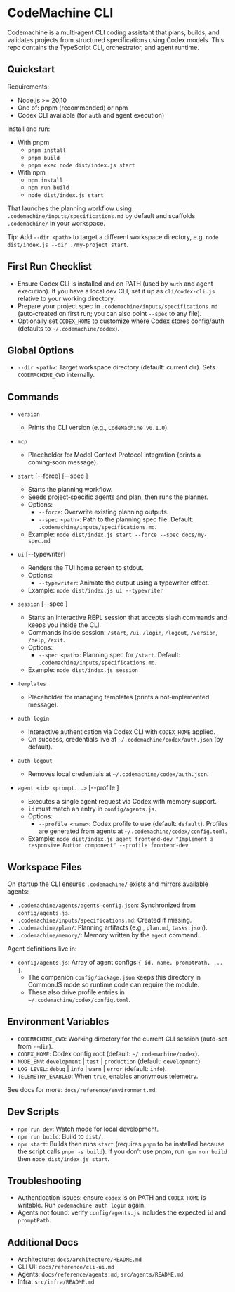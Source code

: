 # CodeMachine CLI

Codemachine is a multi‑agent CLI coding assistant that plans, builds, and validates projects from structured specifications using Codex models. This repo contains the TypeScript CLI, orchestrator, and agent runtime.

## Quickstart

Requirements:
- Node.js >= 20.10
- One of: pnpm (recommended) or npm
- Codex CLI available (for `auth` and agent execution)

Install and run:
- With pnpm
  - `pnpm install`
  - `pnpm build`
  - `pnpm exec node dist/index.js start`
- With npm
  - `npm install`
  - `npm run build`
  - `node dist/index.js start`

That launches the planning workflow using `.codemachine/inputs/specifications.md` by default and scaffolds `.codemachine/` in your workspace.

Tip: Add `--dir <path>` to target a different workspace directory, e.g. `node dist/index.js --dir ./my-project start`.

## First Run Checklist
- Ensure Codex CLI is installed and on PATH (used by `auth` and agent execution). If you have a local dev CLI, set it up as `cli/codex-cli.js` relative to your working directory.
- Prepare your project spec in `.codemachine/inputs/specifications.md` (auto‑created on first run; you can also point `--spec` to any file).
- Optionally set `CODEX_HOME` to customize where Codex stores config/auth (defaults to `~/.codemachine/codex`).

## Global Options
- `--dir <path>`: Target workspace directory (default: current dir). Sets `CODEMACHINE_CWD` internally.

## Commands

- `version`
  - Prints the CLI version (e.g., `CodeMachine v0.1.0`).

- `mcp`
  - Placeholder for Model Context Protocol integration (prints a coming‑soon message).

- `start` [--force] [--spec <path>]
  - Starts the planning workflow.
  - Seeds project‑specific agents and plan, then runs the planner.
  - Options:
    - `--force`: Overwrite existing planning outputs.
    - `--spec <path>`: Path to the planning spec file. Default: `.codemachine/inputs/specifications.md`.
  - Example: `node dist/index.js start --force --spec docs/my-spec.md`

- `ui` [--typewriter]
  - Renders the TUI home screen to stdout.
  - Options:
    - `--typewriter`: Animate the output using a typewriter effect.
  - Example: `node dist/index.js ui --typewriter`

- `session` [--spec <path>]
  - Starts an interactive REPL session that accepts slash commands and keeps you inside the CLI.
  - Commands inside session: `/start`, `/ui`, `/login`, `/logout`, `/version`, `/help`, `/exit`.
  - Options:
    - `--spec <path>`: Planning spec for `/start`. Default: `.codemachine/inputs/specifications.md`.
  - Example: `node dist/index.js session`

- `templates`
  - Placeholder for managing templates (prints a not‑implemented message).

- `auth login`
  - Interactive authentication via Codex CLI with `CODEX_HOME` applied.
  - On success, credentials live at `~/.codemachine/codex/auth.json` (by default).

- `auth logout`
  - Removes local credentials at `~/.codemachine/codex/auth.json`.

- `agent <id> <prompt...>` [--profile <name>]
  - Executes a single agent request via Codex with memory support.
  - `id` must match an entry in `config/agents.js`.
  - Options:
    - `--profile <name>`: Codex profile to use (default: `default`). Profiles are generated from agents at `~/.codemachine/codex/config.toml`.
  - Example: `node dist/index.js agent frontend-dev "Implement a responsive Button component" --profile frontend-dev`

## Workspace Files
On startup the CLI ensures `.codemachine/` exists and mirrors available agents:
- `.codemachine/agents/agents-config.json`: Synchronized from `config/agents.js`.
- `.codemachine/inputs/specifications.md`: Created if missing.
- `.codemachine/plan/`: Planning artifacts (e.g., `plan.md`, `tasks.json`).
- `.codemachine/memory/`: Memory written by the `agent` command.

Agent definitions live in:
- `config/agents.js`: Array of agent configs `{ id, name, promptPath, ... }`.
  - The companion `config/package.json` keeps this directory in CommonJS mode so runtime code can require the module.
  - These also drive profile entries in `~/.codemachine/codex/config.toml`.

## Environment Variables
- `CODEMACHINE_CWD`: Working directory for the current CLI session (auto-set from `--dir`).
- `CODEX_HOME`: Codex config root (default: `~/.codemachine/codex`).
- `NODE_ENV`: `development` | `test` | `production` (default: `development`).
- `LOG_LEVEL`: `debug` | `info` | `warn` | `error` (default: `info`).
- `TELEMETRY_ENABLED`: When `true`, enables anonymous telemetry.

See docs for more: `docs/reference/environment.md`.

## Dev Scripts
- `npm run dev`: Watch mode for local development.
- `npm run build`: Build to `dist/`.
- `npm start`: Builds then runs `start` (requires `pnpm` to be installed because the script calls `pnpm -s build`). If you don’t use pnpm, run `npm run build` then `node dist/index.js start`.

## Troubleshooting
- Authentication issues: ensure `codex` is on PATH and `CODEX_HOME` is writable. Run `codemachine auth login` again.
- Agents not found: verify `config/agents.js` includes the expected `id` and `promptPath`.

## Additional Docs
- Architecture: `docs/architecture/README.md`
- CLI UI: `docs/reference/cli-ui.md`
- Agents: `docs/reference/agents.md`, `src/agents/README.md`
- Infra: `src/infra/README.md`
